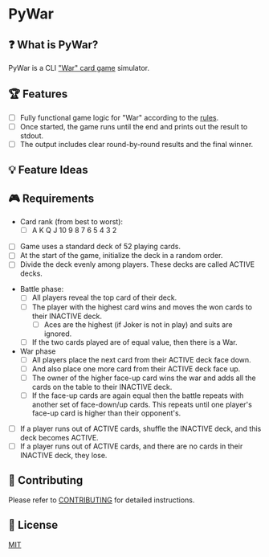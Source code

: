 # PyWar

## ❓ What is PyWar?

PyWar is a CLI ["War" card game](https://en.wikipedia.org/wiki/War_(card_game)) simulator.

## 🏆 Features

- [ ] Fully functional game logic for "War" according to the [rules](https://en.wikipedia.org/wiki/War_(card_game)#Rules).
- [ ] Once started, the game runs until the end and prints out the result to stdout.
- [ ] The output includes clear round-by-round results and the final winner.

## 💡 Feature Ideas

## 🎮 Requirements

- Card rank (from best to worst):
    - [ ] A K Q J 10 9 8 7 6 5 4 3 2

- [ ] Game uses a standard deck of 52 playing cards.
- [ ] At the start of the game, initialize the deck in a random order.
- [ ] Divide the deck evenly among players. These decks are called ACTIVE decks.

- Battle phase:
    - [ ] All players reveal the top card of their deck.
    - [ ] The player with the highest card wins and moves the won cards to their INACTIVE deck.
        - [ ] Aces are the highest (if Joker is not in play) and suits are ignored.
    - [ ] If the two cards played are of equal value, then there is a War.

- War phase
    - [ ] All players place the next card from their ACTIVE deck face down.
    - [ ] And also place one more card from their ACTIVE deck face up.
    - [ ] The owner of the higher face-up card wins the war and adds all the cards on the table to their INACTIVE deck.
    - [ ] If the face-up cards are again equal then the battle repeats with another set of face-down/up cards. This repeats until one player's face-up card is higher than their opponent's.

- [ ] If a player runs out of ACTIVE cards, shuffle the INACTIVE deck, and this deck becomes ACTIVE.
- [ ] If a player runs out of ACTIVE cards, and there are no cards in their INACTIVE deck, they lose.

## 💪 Contributing

Please refer to [CONTRIBUTING](./CONTRIBUTING.md) for detailed instructions.

## 🔑 License

[MIT](./LICENSE)